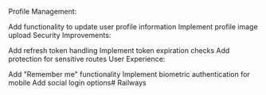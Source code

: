 Profile Management:

Add functionality to update user profile information
Implement profile image upload
Security Improvements:

Add refresh token handling
Implement token expiration checks
Add protection for sensitive routes
User Experience:

Add "Remember me" functionality
Implement biometric authentication for mobile
Add social login options# Railways




